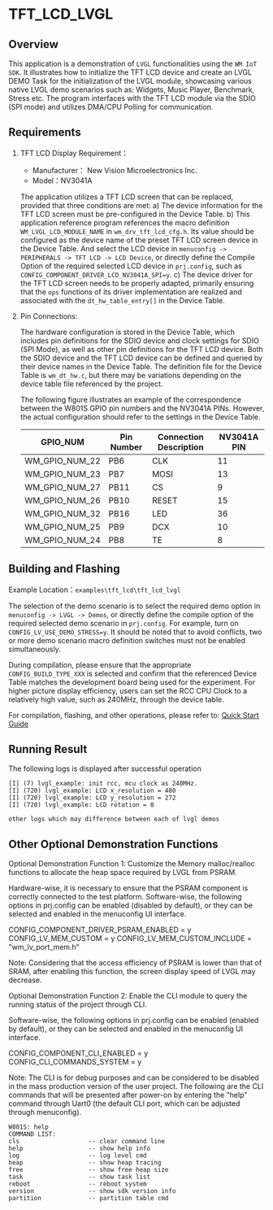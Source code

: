 # TFT_LCD_LVGL

## Overview

This application is a demonstration of `LVGL` functionalities using the `WM IoT SDK`. It illustrates how to initialize the TFT LCD device and create an LVGL DEMO Task for the initialization of the LVGL module, showcasing various native LVGL demo scenarios such as: Widgets, Music Player, Benchmark, Stress etc.
The program interfaces with the TFT LCD module via the SDIO (SPI mode) and utilizes DMA/CPU Polling for communication. 


## Requirements

1. TFT LCD Display Requirement：

   - Manufacturer： New Vision Microelectronics Inc.
   - Model：NV3041A

   The application utilizes a TFT LCD screen that can be replaced, provided that three conditions are met:
   a) The device information for the TFT LCD screen must be pre-configured in the Device Table.
   b) This application reference program references the macro definition `WM_LVGL_LCD_MODULE_NAME` in `wm_drv_tft_lcd_cfg.h`. Its value should be configured as the device name of the preset TFT LCD screen device in the Device Table. And select the LCD device in `menuconfig -> PERIPHERALS -> TFT LCD -> LCD Device`, or directly define the Compile Option of the required selected LCD device in `prj.config`, such as `CONFIG_COMPONENT_DRIVER_LCD_NV3041A_SPI=y`.
   c) The device driver for the TFT LCD screen needs to be properly adapted, primarily ensuring that the  `ops` functions of its driver implementation are realized and associated with the `dt_hw_table_entry[]` in the Device Table.

2. Pin Connections:

   The hardware configuration is stored in the Device Table, which includes pin definitions for the SDIO device and clock settings for SDIO (SPI Mode), as well as other pin definitions for the TFT LCD device.
   Both the SDIO device and the TFT LCD device can be defined and queried by their device names in the Device Table.
   The definition file for the Device Table is `wm_dt_hw.c`, but there may be variations depending on the device table file referenced by the project.
   
   The following figure illustrates an example of the correspondence between the W801S GPIO pin numbers and the NV3041A PINs. However, the actual configuration should refer to the settings in the Device Table.

   | GPIO_NUM       | Pin Number | Connection Description | NV3041A PIN |
   | -------------  |----------- | ---------------------- | ----------- |
   | WM_GPIO_NUM_22 | PB6        | CLK                    | 11          |
   | WM_GPIO_NUM_23 | PB7        | MOSI                   | 13          |
   | WM_GPIO_NUM_27 | PB11       | CS                     | 9           |
   | WM_GPIO_NUM_26 | PB10       | RESET                  | 15          |
   | WM_GPIO_NUM_32 | PB16       | LED                    | 36          |
   | WM_GPIO_NUM_25 | PB9        | DCX                    | 10          |
   | WM_GPIO_NUM_24 | PB8        | TE                     | 8           |


## Building and Flashing

Example Location：`examples\tft_lcd\tft_lcd_lvgl`

The selection of the demo scenario is to select the required demo option in `menuconfig -> LVGL -> Demos`, or directly define the compile option of the required selected demo scenario in `prj.config`. For example, turn on `CONFIG_LV_USE_DEMO_STRESS=y`.
It should be noted that to avoid conflicts, two or more demo scenario macro definition switches must not be enabled simultaneously.

During compilation, please ensure that the appropriate `CONFIG_BUILD_TYPE_XXX` is selected and confirm that the referenced Device Table matches the development board being used for the experiment.
For higher picture display efficiency, users can set the RCC CPU Clock to a relatively high value, such as 240MHz, through the device table.

For compilation, flashing, and other operations, please refer to: [Quick Start Guide](https://doc.winnermicro.net/w800/en/2.2-beta.2/get_started/index.html)


## Running Result

The following logs is displayed after successful operation

```
[I] (7) lvgl_example: init rcc, mcu clock as 240MHz.
[I] (720) lvgl_example: LCD x_resolution = 480
[I] (720) lvgl_example: LCD y_resolution = 272
[I] (720) lvgl_example: LCD rotation = 0

other logs which may difference between each of lvgl demos
```


## Other Optional Demonstration Functions

Optional Demonstration Function 1: 
Customize the Memory malloc/realloc functions to allocate the heap space required by LVGL from PSRAM.

Hardware-wise, it is necessary to ensure that the PSRAM component is correctly connected to the test platform.
Software-wise, the following options in prj.config can be enabled (disabled by default), or they can be selected and enabled in the menuconfig UI interface.

CONFIG_COMPONENT_DRIVER_PSRAM_ENABLED = y
CONFIG_LV_MEM_CUSTOM = y
CONFIG_LV_MEM_CUSTOM_INCLUDE = "wm_lv_port_mem.h"

Note: Considering that the access efficiency of PSRAM is lower than that of SRAM, after enabling this function, the screen display speed of LVGL may decrease.


Optional Demonstration Function 2: 
Enable the CLI module to query the running status of the project through CLI.

Software-wise, the following options in prj.config can be enabled (enabled by default), or they can be selected and enabled in the menuconfig UI interface.

CONFIG_COMPONENT_CLI_ENABLED = y
CONFIG_CLI_COMMANDS_SYSTEM = y

Note: The CLI is for debug purposes and can be considered to be disabled in the mass production version of the user project.
The following are the CLI commands that will be presented after power-on by entering the "help" command through Uart0 (the default CLI port, which can be adjusted through menuconfig).

```
W801S: help
COMMAND LIST:
cls                   -- clear command line
help                  -- show help info
log                   -- log level cmd
heap                  -- show heap tracing
free                  -- show free heap size
task                  -- show task list
reboot                -- reboot system
version               -- show sdk version info
partition             -- partition table cmd
```
